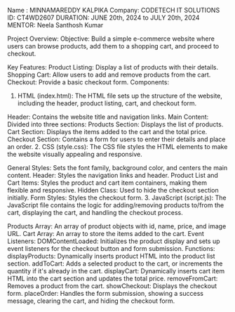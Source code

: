 Name : MINNAMAREDDY KALPIKA
Company: CODETECH IT SOLUTIONS
ID:   CT4WD2607
DURATION: JUNE 20th, 2024 to JULY 20th, 2024
MENTOR:  Neela Santhosh Kumar

Project Overview:
Objective:
Build a simple e-commerce website where users can browse products, add them to a shopping cart, and proceed to checkout.

Key Features:
Product Listing: Display a list of products with their details.
Shopping Cart: Allow users to add and remove products from the cart.
Checkout: Provide a basic checkout form.
Components:
1. HTML (index.html):
The HTML file sets up the structure of the website, including the header, product listing, cart, and checkout form.

Header: Contains the website title and navigation links.
Main Content: Divided into three sections:
Products Section: Displays the list of products.
Cart Section: Displays the items added to the cart and the total price.
Checkout Section: Contains a form for users to enter their details and place an order.
2. CSS (style.css):
The CSS file styles the HTML elements to make the website visually appealing and responsive.

General Styles: Sets the font family, background color, and centers the main content.
Header: Styles the navigation links and header.
Product List and Cart Items: Styles the product and cart item containers, making them flexible and responsive.
Hidden Class: Used to hide the checkout section initially.
Form Styles: Styles the checkout form.
3. JavaScript (script.js):
The JavaScript file contains the logic for adding/removing products to/from the cart, displaying the cart, and handling the checkout process.

Products Array: An array of product objects with id, name, price, and image URL.
Cart Array: An array to store the items added to the cart.
Event Listeners:
DOMContentLoaded: Initializes the product display and sets up event listeners for the checkout button and form submission.
Functions:
displayProducts: Dynamically inserts product HTML into the product list section.
addToCart: Adds a selected product to the cart, or increments the quantity if it's already in the cart.
displayCart: Dynamically inserts cart item HTML into the cart section and updates the total price.
removeFromCart: Removes a product from the cart.
showCheckout: Displays the checkout form.
placeOrder: Handles the form submission, showing a success message, clearing the cart, and hiding the checkout form.
